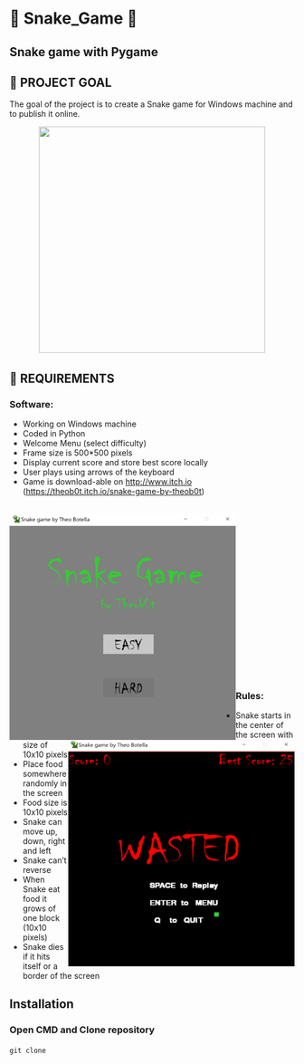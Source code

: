 # :snake: Snake_Game :snake:
## Snake game with Pygame

## :dart: PROJECT GOAL
The goal of the project is to create a Snake game for Windows machine and to publish it online. 

<p align="center">
  <img src="./data/snake_gif.gif" width="400" height="400">
</p>

## :memo: REQUIREMENTS

### Software:
-	Working on Windows machine
-	Coded in Python
-	Welcome Menu (select difficulty)
-	Frame size is 500*500 pixels
-	Display current score and store best score locally
-	User plays using arrows of the keyboard
-	Game is download-able on http://www.itch.io <br> (https://theob0t.itch.io/snake-game-by-theob0t)
<br/><br/>

<img src="./data/screen_menu.png" alt="alt text" width="400" height="400" align="left"/><img src="./data/screen_wasted.png" alt="alt text" width="400" height="400" align="right"/>
<br/><br/><br/><br/><br/><br/><br/><br/>
<br/><br/><br/><br/><br/><br/><br/><br/><br/>


### Rules:
-	Snake starts in the center of the screen with size of 10x10 pixels
-	Place food somewhere randomly in the screen
-	Food size is 10x10 pixels
-	Snake can move up, down, right and left
-	Snake can’t reverse
-	When Snake eat food it grows of one block (10x10 pixels)
-	Snake dies if it hits itself or a border of the screen


## Installation

### Open CMD and Clone repository
```git clone ```
